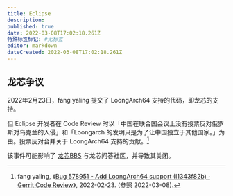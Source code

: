 ```yaml
---
title: Eclipse
description:
published: true
date: 2022-03-08T17:02:18.261Z
特殊标签标记: #无标签
editor: markdown
dateCreated: 2022-03-08T17:02:18.261Z
---
```


## 龙芯争议

2022年2月23日，fang yaling 提交了 LoongArch64 支持的代码，即龙芯的支持。

但 Eclipse 开发者在 Code Review 时以「中国在联合国会议上没有投票反对俄罗斯对乌克兰的入侵」和「Loongarch 的发明只是为了让中国独立于其他国家。」为由。投票反对合并关于 LoongArch64 支持的贡献。[^191171]

[^191171]: fang yaling, 《[Bug 578951 - Add LoongArch64 support (I1343f82b) · Gerrit Code Review](https://web.archive.org/web/20220303050606/https://git.eclipse.org/r/c/platform/eclipse.platform.swt/+/191171)》, 2022-02-23. (参照 2022-03-08).

该事件可能影响了 [龙芯BBS](/website/龙芯BBS.md) 与龙芯问答社区，并导致其关闭。
